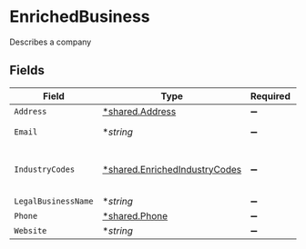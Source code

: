 # EnrichedBusiness

Describes a company


## Fields

| Field                                                                         | Type                                                                          | Required                                                                      | Description                                                                   | Example                                                                       |
| ----------------------------------------------------------------------------- | ----------------------------------------------------------------------------- | ----------------------------------------------------------------------------- | ----------------------------------------------------------------------------- | ----------------------------------------------------------------------------- |
| `Address`                                                                     | [*shared.Address](../../models/shared/address.md)                             | :heavy_minus_sign:                                                            | N/A                                                                           |                                                                               |
| `Email`                                                                       | **string*                                                                     | :heavy_minus_sign:                                                            | Email Address                                                                 | amanda@classbooker.dev                                                        |
| `IndustryCodes`                                                               | [*shared.EnrichedIndustryCodes](../../models/shared/enrichedindustrycodes.md) | :heavy_minus_sign:                                                            | Describes industry specific identifiers                                       |                                                                               |
| `LegalBusinessName`                                                           | **string*                                                                     | :heavy_minus_sign:                                                            | N/A                                                                           | Moov Financial Inc                                                            |
| `Phone`                                                                       | [*shared.Phone](../../models/shared/phone.md)                                 | :heavy_minus_sign:                                                            | N/A                                                                           |                                                                               |
| `Website`                                                                     | **string*                                                                     | :heavy_minus_sign:                                                            | N/A                                                                           | moov.io                                                                       |